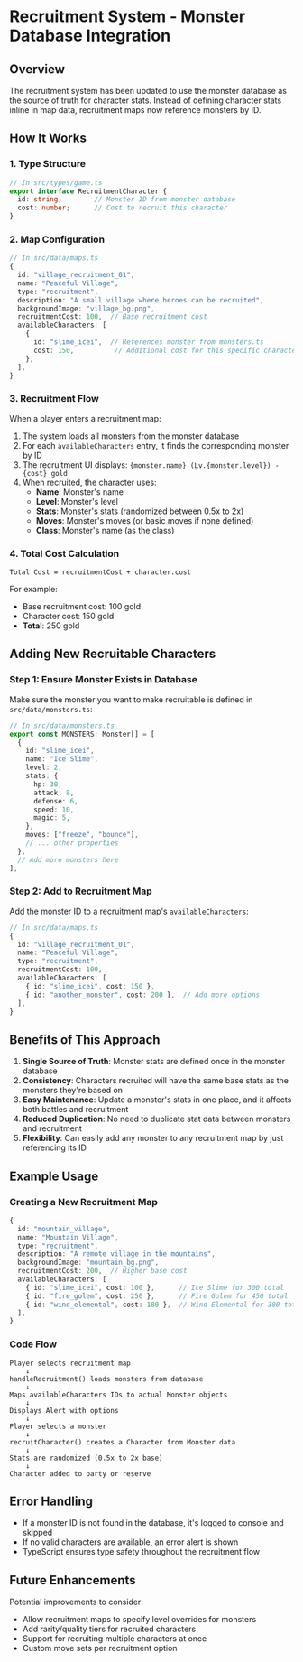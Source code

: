 # Recruitment System - Monster Database Integration

## Overview
The recruitment system has been updated to use the monster database as the source of truth for character stats. Instead of defining character stats inline in map data, recruitment maps now reference monsters by ID.

## How It Works

### 1. Type Structure
```typescript
// In src/types/game.ts
export interface RecruitmentCharacter {
  id: string;        // Monster ID from monster database
  cost: number;      // Cost to recruit this character
}
```

### 2. Map Configuration
```typescript
// In src/data/maps.ts
{
  id: "village_recruitment_01",
  name: "Peaceful Village",
  type: "recruitment",
  description: "A small village where heroes can be recruited",
  backgroundImage: "village_bg.png",
  recruitmentCost: 100,  // Base recruitment cost
  availableCharacters: [
    {
      id: "slime_icei",  // References monster from monsters.ts
      cost: 150,          // Additional cost for this specific character
    },
  ],
}
```

### 3. Recruitment Flow
When a player enters a recruitment map:
1. The system loads all monsters from the monster database
2. For each `availableCharacters` entry, it finds the corresponding monster by ID
3. The recruitment UI displays: `{monster.name} (Lv.{monster.level}) - {cost} gold`
4. When recruited, the character uses:
   - **Name**: Monster's name
   - **Level**: Monster's level
   - **Stats**: Monster's stats (randomized between 0.5x to 2x)
   - **Moves**: Monster's moves (or basic moves if none defined)
   - **Class**: Monster's name (as the class)

### 4. Total Cost Calculation
```
Total Cost = recruitmentCost + character.cost
```

For example:
- Base recruitment cost: 100 gold
- Character cost: 150 gold
- **Total**: 250 gold

## Adding New Recruitable Characters

### Step 1: Ensure Monster Exists in Database
Make sure the monster you want to make recruitable is defined in `src/data/monsters.ts`:

```typescript
// In src/data/monsters.ts
export const MONSTERS: Monster[] = [
  {
    id: "slime_icei",
    name: "Ice Slime",
    level: 2,
    stats: {
      hp: 30,
      attack: 8,
      defense: 6,
      speed: 10,
      magic: 5,
    },
    moves: ["freeze", "bounce"],
    // ... other properties
  },
  // Add more monsters here
];
```

### Step 2: Add to Recruitment Map
Add the monster ID to a recruitment map's `availableCharacters`:

```typescript
// In src/data/maps.ts
{
  id: "village_recruitment_01",
  name: "Peaceful Village",
  type: "recruitment",
  recruitmentCost: 100,
  availableCharacters: [
    { id: "slime_icei", cost: 150 },
    { id: "another_monster", cost: 200 },  // Add more options
  ],
}
```

## Benefits of This Approach

1. **Single Source of Truth**: Monster stats are defined once in the monster database
2. **Consistency**: Characters recruited will have the same base stats as the monsters they're based on
3. **Easy Maintenance**: Update a monster's stats in one place, and it affects both battles and recruitment
4. **Reduced Duplication**: No need to duplicate stat data between monsters and recruitment
5. **Flexibility**: Can easily add any monster to any recruitment map by just referencing its ID

## Example Usage

### Creating a New Recruitment Map
```typescript
{
  id: "mountain_village",
  name: "Mountain Village",
  type: "recruitment",
  description: "A remote village in the mountains",
  backgroundImage: "mountain_bg.png",
  recruitmentCost: 200,  // Higher base cost
  availableCharacters: [
    { id: "slime_icei", cost: 100 },      // Ice Slime for 300 total
    { id: "fire_golem", cost: 250 },      // Fire Golem for 450 total
    { id: "wind_elemental", cost: 180 },  // Wind Elemental for 380 total
  ],
}
```

### Code Flow
```
Player selects recruitment map
    ↓
handleRecruitment() loads monsters from database
    ↓
Maps availableCharacters IDs to actual Monster objects
    ↓
Displays Alert with options
    ↓
Player selects a monster
    ↓
recruitCharacter() creates a Character from Monster data
    ↓
Stats are randomized (0.5x to 2x base)
    ↓
Character added to party or reserve
```

## Error Handling

- If a monster ID is not found in the database, it's logged to console and skipped
- If no valid characters are available, an error alert is shown
- TypeScript ensures type safety throughout the recruitment flow

## Future Enhancements

Potential improvements to consider:
- Allow recruitment maps to specify level overrides for monsters
- Add rarity/quality tiers for recruited characters
- Support for recruiting multiple characters at once
- Custom move sets per recruitment option
